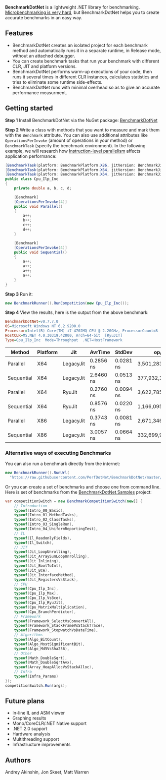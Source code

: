 **BenchmarkDotNet** is a lightweight .NET library for benchmarking. [Microbenchmarking is very hard](https://andreyakinshin.gitbooks.io/performancebookdotnet/content/science/microbenchmarking.html), but BenchmarkDotNet helps you to create accurate benchmarks in an easy way.

## Features
* BenchmarkDotNet creates an isolated project for each benchmark method and automatically runs it in a separate runtime, in Release mode, without an attached debugger.
* You can create benchmark tasks that run your benchmark with different CLR, JIT and platform versions.
* BenchmarkDotNet performs warm-up executions of your code, then runs it several times in different CLR instances, calculates statistics and tries to eliminate some runtime side-effects.
* BenchmarkDotNet runs with minimal overhead so as to give an accurate performance measurment.

## Getting started

**Step 1** Install BenchmarkDotNet via the NuGet package: [BenchmarkDotNet](https://www.nuget.org/packages/BenchmarkDotNet/)

**Step 2** Write a class with methods that you want to measure and mark them with the `Benchmark` attribute. You can also use additional attributes like `OperationsPerInvoke` (amount of operations in your method) or `BenchmarkTask` (specify the benchmark environment). In the following example, we will research how [Instruction-level parallelism](http://en.wikipedia.org/wiki/Instruction-level_parallelism) affects application performance:

```cs
[BenchmarkTask(platform: BenchmarkPlatform.X86, jitVersion: BenchmarkJitVersion.LegacyJit)]
[BenchmarkTask(platform: BenchmarkPlatform.X64, jitVersion: BenchmarkJitVersion.LegacyJit)]
[BenchmarkTask(platform: BenchmarkPlatform.X64, jitVersion: BenchmarkJitVersion.RyuJit)]
public class Cpu_Ilp_Inc
{
    private double a, b, c, d;

    [Benchmark]
    [OperationsPerInvoke(4)]
    public void Parallel()
    {
        a++;
        b++;
        c++;
        d++;
    }

    [Benchmark]
    [OperationsPerInvoke(4)]
    public void Sequential()
    {
        a++;
        a++;
        a++;
        a++;
    }
}
```

**Step 3** Run it:

```cs
new BenchmarkRunner().RunCompetition(new Cpu_Ilp_Inc());
```

**Step 4** View the results, here is the output from the above benchmark:

```ini
BenchmarkDotNet=v0.7.7.0
OS=Microsoft Windows NT 6.2.9200.0
Processor=Intel(R) Core(TM) i7-4702MQ CPU @ 2.20GHz, ProcessorCount=8
HostCLR=MS.NET 4.0.30319.42000, Arch=64-bit  [RyuJIT]
Type=Cpu_Ilp_Inc  Mode=Throughput  .NET=HostFramework
```

|     Method | Platform |       Jit |   AvrTime |    StdDev |             op/s |
|----------- |--------- |---------- |---------- |---------- |----------------- |
|   Parallel |      X64 | LegacyJit | 0.2856 ns | 0.0281 ns | 3,501,283,192.20 |
| Sequential |      X64 | LegacyJit | 2.6460 ns | 0.0513 ns |   377,932,149.37 |
|   Parallel |      X64 |    RyuJit | 0.2760 ns | 0.0094 ns | 3,622,785,633.08 |
| Sequential |      X64 |    RyuJit | 0.8576 ns | 0.0220 ns | 1,166,095,637.19 |
|   Parallel |      X86 | LegacyJit | 0.3743 ns | 0.0081 ns | 2,671,346,912.81 |
| Sequential |      X86 | LegacyJit | 3.0057 ns | 0.0664 ns |   332,699,953.00 |

### Alternative ways of executing Benchmarks

You can also run a benchmark directly from the internet:

```cs
new BenchmarkRunner().RunUrl(
  "https://raw.githubusercontent.com/PerfDotNet/BenchmarkDotNet/master/BenchmarkDotNet.Samples/CPU/Cpu_Ilp_Inc.cs");
```

Or you can create a set of benchmarks and choose one from command line. Here is set of benchmarks from the [BenchmarkDotNet.Samples](https://github.com/PerfDotNet/BenchmarkDotNet/tree/master/BenchmarkDotNet.Samples) project:

```cs
var competitionSwitch = new BenchmarkCompetitionSwitch(new[] {
    // Introduction
    typeof(Intro_00_Basic),
    typeof(Intro_01_MethodTasks),
    typeof(Intro_02_ClassTasks),
    typeof(Intro_03_SingleRun),
    typeof(Intro_04_UniformReportingTest),
    // IL
    typeof(Il_ReadonlyFields),
    typeof(Il_Switch),
    // JIT
    typeof(Jit_LoopUnrolling),
    typeof(Jit_ArraySumLoopUnrolling),
    typeof(Jit_Inlining),
    typeof(Jit_BoolToInt),
    typeof(Jit_Bce),
    typeof(Jit_InterfaceMethod),
    typeof(Jit_RegistersVsStack),
    // CPU
    typeof(Cpu_Ilp_Inc),
    typeof(Cpu_Ilp_Max),
    typeof(Cpu_Ilp_VsBce),
    typeof(Cpu_Ilp_RyuJit),
    typeof(Cpu_MatrixMultiplication),
    typeof(Cpu_BranchPerdictor),
    // Framework
    typeof(Framework_SelectVsConvertAll),
    typeof(Framework_StackFrameVsStackTrace),
    typeof(Framework_StopwatchVsDateTime),
    // Algorithms
    typeof(Algo_BitCount),
    typeof(Algo_MostSignificantBit),
    typeof(Algo_Md5VsSha256),
    // Other
    typeof(Math_DoubleSqrt),
    typeof(Math_DoubleSqrtAvx),
    typeof(Array_HeapAllocVsStackAlloc),
    // Infra
    typeof(Infra_Params)
});
competitionSwitch.Run(args);
```

## Future plans

* In-line IL and ASM viewer
* Graphing results
* Mono/CoreCLR/.NET Native support
* .NET 2.0 support
* Hardware analysis
* Multithreading support
* Infrastructure improvements

## Authors

Andrey Akinshin, Jon Skeet, Matt Warren
